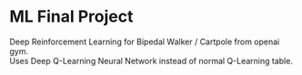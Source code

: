# ML Final Project
Deep Reinforcement Learning for Bipedal Walker / Cartpole from openai gym.  
Uses Deep Q-Learning Neural Network instead of normal Q-Learning table.
